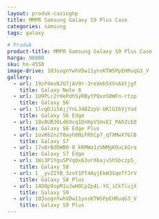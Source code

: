 ```yaml
---
layout: produk-casinghp
title: MMPR Samsung Galaxy S9 Plus Case
categories: samsung
tags: galaxy

# Produk
product-title: MMPR Samsung Galaxy S9 Plus Case
harga: 90000
sku: hn-4550
image-drive: 103sognYwhVDw11ynsKTWSPpEHRuqG3_V
gallery:
  - url: 19zP4msNJU7jAV9r-3reXmh5XVnAXtjgf
    title: Galaxy Note 8
  - url: 1U9PLc2rHePdhSyRBytPQxnS0WFn-rtzp
    title: Galaxy S6
  - url: 1lcgDJi5AjjYnL34BZzpV-UKlGI6VjYad
    title: Galaxy S6 Edge
  - url: 10v8UB36Ld69cq1DnKpVSHvEI_PAhZcE0
    title: Galaxy S6 Edge Plus
  - url: 1uvK62nzT0ayh0NiFRhCp7_qTXMwX7GlB
    title: Galaxy S7
  - url: 17x8rBdOWB0-0_kRMWa1zUNMgKOuLkGra
    title: Galaxy S7 Edge
  - url: 1Wi3P1YguSPVqOx63urX6ajvShSbczpS_
    title: Galaxy S8
  - url: 1__yvZIYB_3znY1PT4AyjEkW3SqeTfJrV
    title: Galaxy S8 Plus
  - url: 14OOp9spM1uJwHOCpZp4L-YG_iCkTlujX
    title: Galaxy S9
  - url: 103sognYwhVDw11ynsKTWSPpEHRuqG3_V
    title: Galaxy S9 Plus
---
```

